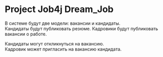 # Project Job4j Dream_Job

В системе будут две модели: вакансии и кандидаты.   
Кандидаты будут публиковать резюме. Кадровики будут публиковать вакансии о работе.  

Кандидаты могут откликнуться на вакансию.   
Кадровик может пригласить на вакансию кандидата.    